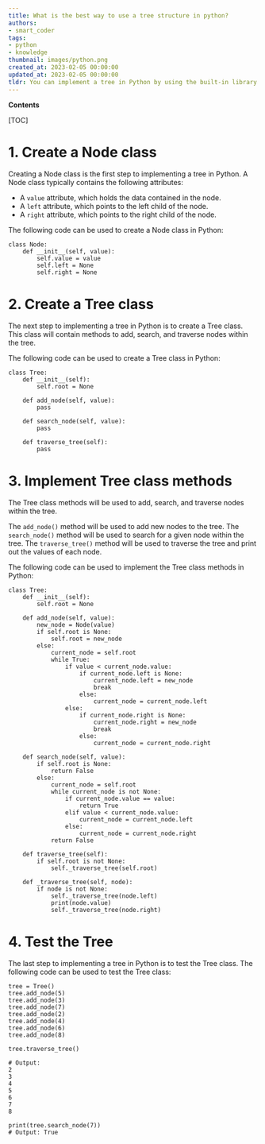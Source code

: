 ```yaml
---
title: What is the best way to use a tree structure in python?
authors:
- smart_coder
tags:
- python
- knowledge
thumbnail: images/python.png
created_at: 2023-02-05 00:00:00
updated_at: 2023-02-05 00:00:00
tldr: You can implement a tree in Python by using the built-in library collections.Tree.
---
```


**Contents**

[TOC]

# 1. Create a Node class

Creating a Node class is the first step to implementing a tree in Python. A Node class typically contains the following attributes: 

- A `value` attribute, which holds the data contained in the node. 
- A `left` attribute, which points to the left child of the node. 
- A `right` attribute, which points to the right child of the node. 

The following code can be used to create a Node class in Python: 

```
class Node: 
    def __init__(self, value): 
        self.value = value 
        self.left = None 
        self.right = None 
```

# 2. Create a Tree class 

The next step to implementing a tree in Python is to create a Tree class. This class will contain methods to add, search, and traverse nodes within the tree. 

The following code can be used to create a Tree class in Python: 

```
class Tree: 
    def __init__(self): 
        self.root = None 
    
    def add_node(self, value): 
        pass 
    
    def search_node(self, value): 
        pass 
    
    def traverse_tree(self): 
        pass 
```

# 3. Implement Tree class methods

The Tree class methods will be used to add, search, and traverse nodes within the tree. 

The `add_node()` method will be used to add new nodes to the tree. The `search_node()` method will be used to search for a given node within the tree. The `traverse_tree()` method will be used to traverse the tree and print out the values of each node. 

The following code can be used to implement the Tree class methods in Python: 

```
class Tree: 
    def __init__(self): 
        self.root = None 
    
    def add_node(self, value): 
        new_node = Node(value) 
        if self.root is None: 
            self.root = new_node 
        else: 
            current_node = self.root 
            while True: 
                if value < current_node.value: 
                    if current_node.left is None: 
                        current_node.left = new_node 
                        break 
                    else: 
                        current_node = current_node.left 
                else: 
                    if current_node.right is None: 
                        current_node.right = new_node 
                        break 
                    else: 
                        current_node = current_node.right 
    
    def search_node(self, value): 
        if self.root is None: 
            return False 
        else: 
            current_node = self.root 
            while current_node is not None: 
                if current_node.value == value: 
                    return True 
                elif value < current_node.value: 
                    current_node = current_node.left 
                else: 
                    current_node = current_node.right 
            return False 
    
    def traverse_tree(self): 
        if self.root is not None: 
            self._traverse_tree(self.root) 
    
    def _traverse_tree(self, node): 
        if node is not None: 
            self._traverse_tree(node.left) 
            print(node.value) 
            self._traverse_tree(node.right) 
```

# 4. Test the Tree

The last step to implementing a tree in Python is to test the Tree class. The following code can be used to test the Tree class: 

```
tree = Tree() 
tree.add_node(5) 
tree.add_node(3) 
tree.add_node(7) 
tree.add_node(2) 
tree.add_node(4) 
tree.add_node(6) 
tree.add_node(8) 

tree.traverse_tree() 

# Output: 
2 
3 
4 
5 
6 
7 
8

print(tree.search_node(7)) 
# Output: True 
```
